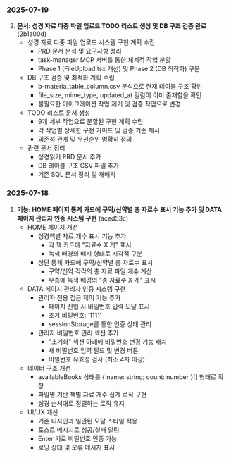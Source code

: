 ### 2025-07-19

2. **문서: 성경 자료 다중 파일 업로드 TODO 리스트 생성 및 DB 구조 검증 완료** (2b1a00d)
    - 성경 자료 다중 파일 업로드 시스템 구현 계획 수립
      - PRD 문서 분석 및 요구사항 정리
      - task-manager MCP 서버를 통한 체계적 작업 분할
      - Phase 1 (FileUpload.tsx 개선) 및 Phase 2 (DB 최적화) 구분
    - DB 구조 검증 및 최적화 계획 수립
      - b-materia_table_column.csv 분석으로 현재 테이블 구조 확인
      - file_size, mime_type, updated_at 컬럼이 이미 존재함을 확인
      - 불필요한 마이그레이션 작업 제거 및 검증 작업으로 변경
    - TODO 리스트 문서 생성
      - 9개 세부 작업으로 분할된 구현 계획 수립
      - 각 작업별 상세한 구현 가이드 및 검증 기준 제시
      - 의존성 관계 및 우선순위 명확히 정의
    - 관련 문서 정리
      - 성경읽기 PRD 문서 추가
      - DB 테이블 구조 CSV 파일 추가
      - 기존 SQL 문서 정리 및 재배치

### 2025-07-18

1. **기능: HOME 페이지 통계 카드에 구약/신약별 총 자료수 표시 기능 추가 및 DATA 페이지 관리자 인증 시스템 구현** (aced53c)
    - HOME 페이지 개선
      - 성경책별 자료 개수 표시 기능 추가
        - 각 책 카드에 "자료수 X 개" 표시
        - 녹색 배경의 배지 형태로 시각적 구분
      - 상단 통계 카드에 구약/신약별 총 자료수 표시
        - 구약/신약 각각의 총 자료 파일 개수 계산
        - 우측에 녹색 배경의 "총 자료수 X 개" 표시
    - DATA 페이지 관리자 인증 시스템 구현
      - 관리자 전용 접근 제어 기능 추가
        - 페이지 진입 시 비밀번호 입력 모달 표시
        - 초기 비밀번호: '1111'
        - sessionStorage를 통한 인증 상태 관리
      - 관리자 비밀번호 관리 섹션 추가
        - "초기화" 섹션 아래에 비밀번호 변경 기능 배치
        - 새 비밀번호 입력 필드 및 변경 버튼
        - 비밀번호 유효성 검사 (최소 4자 이상)
    - 데이터 구조 개선
      - availableBooks 상태를 { name: string; count: number }[] 형태로 확장
      - 파일명 기반 책별 자료 개수 집계 로직 구현
      - 성경 순서대로 정렬하는 로직 유지
    - UI/UX 개선
      - 기존 디자인과 일관된 모달 스타일 적용
      - 토스트 메시지로 성공/실패 알림
      - Enter 키로 비밀번호 인증 가능
      - 로딩 상태 및 오류 메시지 표시
